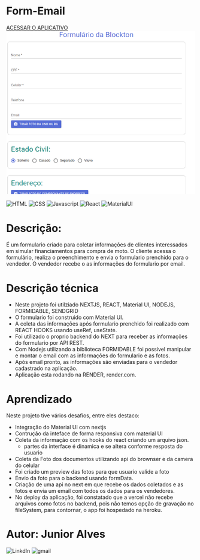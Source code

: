 # Form-Email
[ACESSAR O APLICATIVO](https://form-email-nextjs.herokuapp.com/)
![Alt Text](/public/form-email.png)

![HTML](https://img.shields.io/badge/HTML-HTML5-orange) ![CSS](https://img.shields.io/badge/STYLE-CSS3-blue) ![Javascript](https://img.shields.io/badge/JavaScript-JavaScript-yellow) ![React](https://img.shields.io/badge/React-js-%2361dafb) ![MaterialUI](https://img.shields.io/badge/Material-UI-blue)
# Descrição:
 É um formulario criado para coletar informações de clientes interessados em simular financiamentos para compra de moto.
 O cliente acessa o formulário, realiza o preenchimento e envia o formulario prenchido para o vendedor.
 O vendedor recebe o as informações do formulario por email.

# Descrição técnica
 - Neste projeto foi utilziado NEXTJS, REACT, Material UI, NODEJS, FORMIDABLE, SENDGRID
 - O formulario foi construido com Material UI.
 - A coleta das informações após formulario prenchido foi realizado com REACT HOOKS usando useRef, useState.
 - Foi utilizado o proprio backend do NEXT para receber as informações do formulario por API REST.
 - Com Nodejs utilizando a biblioteca FORMIDABLE foi possivel manipular e montar o email com as informações do formulario e as fotos.
 - Após email pronto, as informações são enviadas para o vendedor cadastrado na aplicação.
 - Aplicação esta rodando na RENDER, render.com.

# Aprendizado
Neste projeto tive vários desafios, entre eles destaco:
 - Integração do Material UI com nextjs
 - Contrução da inteface de forma responsiva com material UI
 - Coleta da informação com os hooks do react criando um arquivo json.
   - partes da interface é dinamica e se altera conforme resposta do usuario
 - Coleta da Foto dos documentos utilizando api do brownser e da camera do celular
  - Foi criado um preview das fotos para que usuario valide a foto
 - Envio da foto para o backend usando formData.
 - Criação de uma api no next em que recebe os dados coletados e as fotos e envia um email com todos os dados para os vendedores.
 - No deploy da aplicação, foi constatado que a vercel não recebe arquivos como fotos no backend, pois não temos opção de gravação no fileSystem, para contornar, o app foi hospedado na heroku.

# Autor: Junior Alves
![LinkdIn](https://img.shields.io/badge/LinkedIn-Junior%20Alves-blue?link=https://img.shields.io/badge/LinkedIn-Junior%20Alves-blue)
![gmail](https://img.shields.io/badge/Gmail-jrnalves%40gmail.com-red)
